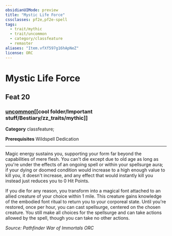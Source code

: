 ```yaml
---
obsidianUIMode: preview
title: "Mystic Life Force"
cssclasses: pf2e,pf2e-spell
tags:
  - trait/mythic
  - trait/uncommon
  - category/classfeature
  - remaster
aliases: "Item.vfXf597g16hApNeZ"
license: ORC
---
```

# Mystic Life Force
## Feat 20
### [uncommon](cool%20folder/Important%20stuff/Bestiary/zz_traits/uncommon.md "Uncommon Rarity Trait")[[cool folder/Important stuff/Bestiary/zz_traits/mythic]]

**Category** classfeature; 



**Prerequisites** Wildspell Dedication
* * *
Magic energy sustains you, supporting your form far beyond the capabilities of mere flesh. You can't die except due to old age as long as you're under the effects of an ongoing spell or within your spellsurge aura; if your dying or doomed condition would increase to a high enough value to kill you, it doesn't increase, and any effect that would instantly kill you instead just reduces you to 0 Hit Points.

If you die for any reason, you transform into a magical font attached to an allied creature of your choice within 1 mile. This creature gains knowledge of the embodied font ritual to return you to your corporeal state. Until you're restored, once per hour, you can cast spellsurge, centered on the chosen creature. You still make all choices for the spellsurge and can take actions allowed by the spell, though you can take no other actions.

*Source: Pathfinder War of Immortals*
*ORC*